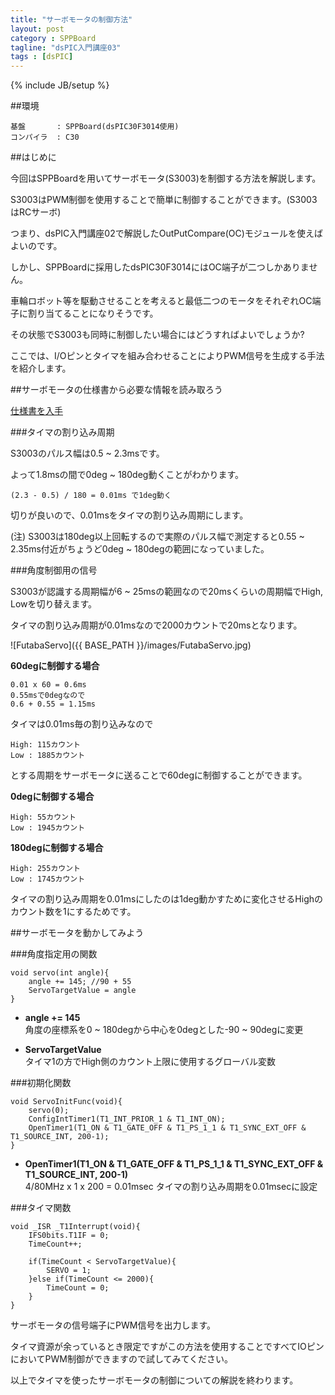 ```yaml
---
title: "サーボモータの制御方法"
layout: post
category : SPPBoard
tagline: "dsPIC入門講座03"
tags : [dsPIC]
---
```


{% include JB/setup %}

##環境

    基盤       : SPPBoard(dsPIC30F3014使用)
    コンパイラ  : C30

##はじめに

今回はSPPBoardを用いてサーボモータ(S3003)を制御する方法を解説します。

S3003はPWM制御を使用することで簡単に制御することができます。(S3003はRCサーボ)

つまり、dsPIC入門講座02で解説したOutPutCompare(OC)モジュールを使えばよいのです。

しかし、SPPBoardに採用したdsPIC30F3014にはOC端子が二つしかありません。

車輪ロボット等を駆動させることを考えると最低二つのモータをそれぞれOC端子に割り当てることになりそうです。

その状態でS3003も同時に制御したい場合にはどうすればよいでしょうか?

ここでは、I/Oピンとタイマを組み合わせることによりPWM信号を生成する手法を紹介します。

##サーボモータの仕様書から必要な情報を読み取ろう

[仕様書を入手](http://www.es.co.th/schemetic/pdf/et-servo-s3003.pdf "S3003") 

###タイマの割り込み周期

S3003のパルス幅は0.5 ~ 2.3msです。

よって1.8msの間で0deg ~ 180deg動くことがわかります。

    (2.3 - 0.5) / 180 = 0.01ms で1deg動く

切りが良いので、0.01msをタイマの割り込み周期にします。

(注) S3003は180deg以上回転するので実際のパルス幅で測定すると0.55 ~ 2.35ms付近がちょうど0deg ~ 180degの範囲になっていました。

###角度制御用の信号

S3003が認識する周期幅が6 ~ 25msの範囲なので20msくらいの周期幅でHigh, Lowを切り替えます。

タイマの割り込み周期が0.01msなので2000カウントで20msとなります。

![FutabaServo]({{ BASE_PATH }}/images/FutabaServo.jpg)

**60degに制御する場合**

    0.01 x 60 = 0.6ms
    0.55msで0degなので
    0.6 + 0.55 = 1.15ms

タイマは0.01ms毎の割り込みなので

    High: 115カウント
    Low : 1885カウント

とする周期をサーボモータに送ることで60degに制御することができます。

**0degに制御する場合**

    High: 55カウント
    Low : 1945カウント

**180degに制御する場合**

    High: 255カウント
    Low : 1745カウント

タイマの割り込み周期を0.01msにしたのは1deg動かすために変化させるHighのカウント数を1にするためです。

##サーボモータを動かしてみよう

###角度指定用の関数

    void servo(int angle){
        angle += 145; //90 + 55
        ServoTargetValue = angle
    }

 - **angle += 145**  
   角度の座標系を0 ~ 180degから中心を0degとした-90 ~ 90degに変更

 - **ServoTargetValue**  
   タイマ1の方でHigh側のカウント上限に使用するグローバル変数

###初期化関数

    void ServoInitFunc(void){
        servo(0);
        ConfigIntTimer1(T1_INT_PRIOR_1 & T1_INT_ON);
        OpenTimer1(T1_ON & T1_GATE_OFF & T1_PS_1_1 & T1_SYNC_EXT_OFF & T1_SOURCE_INT, 200-1);
    }

 - **OpenTimer1(T1_ON & T1_GATE_OFF & T1_PS_1_1 & T1_SYNC_EXT_OFF & T1_SOURCE_INT, 200-1)**  
    4/80MHz x 1 x 200 = 0.01msec
    タイマの割り込み周期を0.01msecに設定

###タイマ関数

    void _ISR _T1Interrupt(void){
        IFS0bits.T1IF = 0;
        TimeCount++;

        if(TimeCount < ServoTargetValue){
            SERVO = 1;
        }else if(TimeCount <= 2000){
            TimeCount = 0;
        }
    }

サーボモータの信号端子にPWM信号を出力します。

タイマ資源が余っているとき限定ですがこの方法を使用することですべてIOピンにおいてPWM制御ができますので試してみてください。

以上でタイマを使ったサーボモータの制御についての解説を終わります。
